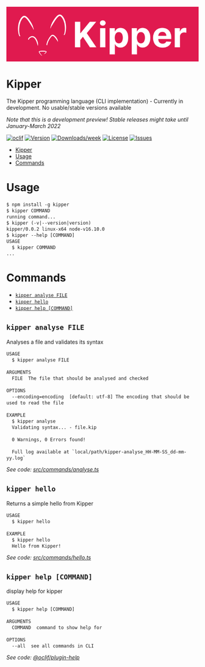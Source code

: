 ![](./img/Kipper-Logo-with-head.png)

# Kipper

The Kipper programming language (CLI implementation) - Currently in development. No usable/stable versions available

*Note that this is a development preview! Stable releases might take until January-March 2022*

[![oclif](https://img.shields.io/badge/cli-oclif-brightgreen.svg)](https://oclif.io)
[![Version](https://img.shields.io/npm/v/kipper.svg)](https://npmjs.org/package/kipper)
[![Downloads/week](https://img.shields.io/npm/dw/kipper.svg)](https://npmjs.org/package/kipper)
[![License](https://img.shields.io/npm/l/kipper.svg)](https://github.com/Luna-Klatzer/Kipper/blob/master/package.json)
[![Issues](https://img.shields.io/github/issues/Luna-Klatzer/Kipper)](https://github.com/Luna-Klatzer/Kipper/issues)

<!-- toc -->
* [Kipper](#kipper)
* [Usage](#usage)
* [Commands](#commands)
<!-- tocstop -->

# Usage

<!-- usage -->
```sh-session
$ npm install -g kipper
$ kipper COMMAND
running command...
$ kipper (-v|--version|version)
kipper/0.0.2 linux-x64 node-v16.10.0
$ kipper --help [COMMAND]
USAGE
  $ kipper COMMAND
...
```
<!-- usagestop -->

# Commands

<!-- commands -->
* [`kipper analyse FILE`](#kipper-analyse-file)
* [`kipper hello`](#kipper-hello)
* [`kipper help [COMMAND]`](#kipper-help-command)

## `kipper analyse FILE`

Analyses a file and validates its syntax

```
USAGE
  $ kipper analyse FILE

ARGUMENTS
  FILE  The file that should be analysed and checked

OPTIONS
  --encoding=encoding  [default: utf-8] The encoding that should be used to read the file

EXAMPLE
  $ kipper analyse
  Validating syntax... - file.kip

  0 Warnings, 0 Errors found!

  Full log available at `local/path/kipper-analyse_HH-MM-SS_dd-mm-yy.log`
```

_See code: [src/commands/analyse.ts](https://github.com/Luna-Klatzer/Kipper/blob/v0.0.2/src/commands/analyse.ts)_

## `kipper hello`

Returns a simple hello from Kipper

```
USAGE
  $ kipper hello

EXAMPLE
  $ kipper hello
  Hello from Kipper!
```

_See code: [src/commands/hello.ts](https://github.com/Luna-Klatzer/Kipper/blob/v0.0.2/src/commands/hello.ts)_

## `kipper help [COMMAND]`

display help for kipper

```
USAGE
  $ kipper help [COMMAND]

ARGUMENTS
  COMMAND  command to show help for

OPTIONS
  --all  see all commands in CLI
```

_See code: [@oclif/plugin-help](https://github.com/oclif/plugin-help/blob/v3.2.3/src/commands/help.ts)_
<!-- commandsstop -->
